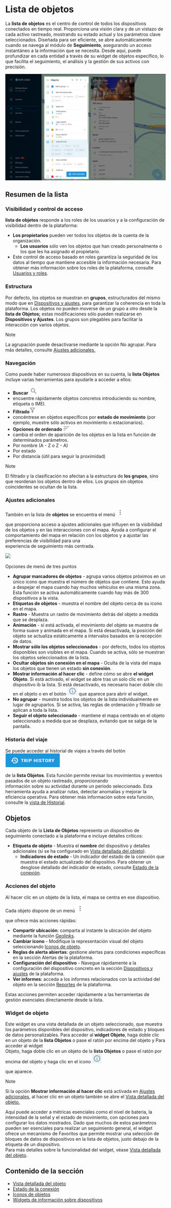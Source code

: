 # Lista de objetos

La **lista de objetos** es el centro de control de todos los dispositivos conectados en tiempo real. Proporciona una visión clara y de un vistazo de cada activo rastreado, mostrando su estado actual y los parámetros clave seleccionados. Diseñada para ser eficiente, se abre automáticamente cuando se navega al módulo de **Seguimiento**, asegurando un acceso instantáneo a la información que se necesita. Desde aquí, puede profundizar en cada entidad a través de su widget de objetos específico, lo que facilita el seguimiento, el análisis y la gestión de sus activos con precisión.

![](attachments/Object_list_big.png)

## Resumen de la lista

### Visibilidad y control de acceso

**lista de objetos** responde a los roles de los usuarios y a la configuración de visibilidad dentro de la plataforma:

- **Los propietarios** pueden ver todos los objetos de la cuenta de la organización.
  - **Los usuarios** sólo ven los objetos que han creado personalmente o los que les ha asignado el propietario.
- Este control de acceso basado en roles garantiza la seguridad de los datos al tiempo que mantiene accesible la información necesaria. Para obtener más información sobre los roles de la plataforma, consulte [Usuarios y roles](https://squaregps.atlassian.net/wiki/x/Wokyrg).

### **Estructura**

Por defecto, los objetos se muestran en **grupos**, estructurados del mismo modo que en [Dispositivos y ajustes](../dispositivos-y-ajustes.md), para garantizar la coherencia en toda la plataforma. Los objetos no pueden moverse de un grupo a otro desde la **lista de Objetos;** estas modificaciones sólo pueden realizarse en **Dispositivos y Ajustes**. Los grupos son plegables para facilitar la interacción con varios objetos.

> [!NOTE]
> La agrupación puede desactivarse mediante la opción No agrupar. Para más detalles, consulte [Ajustes adicionales.](https://squaregps.atlassian.net/wiki/spaces/USERDOCSOLD/pages/edit-v2/2909015397#Additional-settings)

### Navegación

Como puede haber numerosos dispositivos en su cuenta, la **lista Objetos** incluye varias herramientas para ayudarle a acceder a ellos:

- **Buscar** ![image-20250212-182625.png](attachments/image-20250212-182625.png)
 - encuentre rápidamente objetos concretos introduciendo su nombre, etiqueta o IMEI.
- **Filtrado**![image-20250212-182743.png](attachments/image-20250212-182743.png)
 - concéntrese en objetos específicos por **estado de movimiento** (por ejemplo, muestre sólo activos en movimiento o estacionarios).
- **Opciones de ordenado**![image-20250212-182910.png](attachments/image-20250212-182910.png)
 - cambia el orden de aparición de los objetos en la lista en función de determinados parámetros.
  - Por nombre (A - Z o Z - A)
  - Por estado
  - Por distancia (útil para seguir la proximidad)

> [!NOTE]
> El filtrado y la clasificación no afectan a la estructura de **los grupos**, sino que reordenan los objetos dentro de ellos. Los grupos sin objetos coincidentes se ocultan de la lista.

### Ajustes adicionales

También en la lista de **objetos** se encuentra el menú ![image-20250212-183047.png](attachments/image-20250212-183047.png)

 que proporciona acceso a ajustes adicionales que influyen en la visibilidad de los objetos y en las interacciones con el mapa. Ayuda a configurar el comportamiento del mapa en relación con los objetos y a ajustar las preferencias de visibilidad para una  
experiencia de seguimiento más centrada.

![](https://squaregps.atlassian.net/wiki/images/icons/grey_arrow_down.png)

Opciones de menú de tres puntos

- **Agrupar marcadores de objetos** - agrupa varios objetos próximos en un único icono que muestra el número de objetos que contiene. Esto ayuda a despejar el mapa cuando hay muchos vehículos en una misma zona. Esta función se activa automáticamente cuando hay más de 300 dispositivos a la vista.
- **Etiquetas de objetos** - muestra el nombre del objeto cerca de su icono en el mapa.
- **Rastro** \- Muestra un rastro de movimiento detrás del objeto a medida que se desplaza.
- **Animación** - si está activada, el movimiento del objeto se muestra de forma suave y animada en el mapa. Si está desactivada, la posición del objeto se actualiza estáticamente a intervalos basados en la recepción de datos.
- **Mostrar sólo los objetos seleccionados** - por defecto, todos los objetos disponibles son visibles en el mapa. Cuando se activa, sólo se muestran los objetos seleccionados de la lista.
- **Ocultar objetos sin conexión en el mapa** \- Oculta de la vista del mapa los objetos que tienen un estado **sin conexión**.
- **Mostrar información al hacer clic** - define cómo se abre **el widget Objeto**. Si está activado, el widget se abre tras un solo clic en un dispositivo ib la lista. Si está desactivado, es necesario hacer doble clic en el objeto o en el botón ![image-20250212-183245.png](attachments/image-20250212-183245.png)
 que aparece para abrir el widget.
- **No agrupar** \- muestra todos los objetos de la lista individualmente en lugar de agruparlos. Si se activa, las reglas de ordenación y filtrado se aplican a toda la lista.
- **Seguir el objeto seleccionado** - mantiene el mapa centrado en el objeto seleccionado a medida que se desplaza, evitando que se salga de la pantalla.

### Historia del viaje

Se puede acceder al historial de viajes a través del botón ![image-20250212-183349.png](attachments/image-20250212-183349.png)

 de la **lista Objetos**. Esta función permite revisar los movimientos y eventos pasados de un objeto rastreado, proporcionando  
información sobre su actividad durante un periodo seleccionado. Esta herramienta ayuda a analizar rutas, detectar anomalías y mejorar la eficiencia operativa. Para obtener más información sobre esta función, consulte la [vista de Historial](historial.md).

## Objetos

Cada objeto de la **Lista de Objetos** representa un dispositivo de seguimiento conectado a la plataforma e incluye detalles críticos:

- **Etiqueta de objeto** \- Muestra el **nombre** del dispositivo y detalles adicionales (si se ha configurado en [Vista detallada del objeto](lista-de-objetos/vista-detallada-del-objeto.md)).
  - **Indicadores de estado** - Un indicador del estado de la conexión que muestra el estado actualizado del dispositivo. Para obtener un desglose detallado del indicador de estado, consulte [Estado de la conexión](lista-de-objetos/estado-de-la-conexin.md).

### Acciones del objeto

Al hacer clic en un objeto de la lista, el mapa se centra en ese dispositivo.

Cada objeto dispone de un menú ![image-20250212-184016.png](attachments/image-20250212-184016.png)

 que ofrece más acciones rápidas:

- **Compartir ubicación**: comparta al instante la ubicación del objeto mediante la función [Geolinks](../geolinks.md).
- **Cambiar icono** \- Modifique la representación visual del objeto seleccionando [Iconos de objeto](lista-de-objetos/iconos-de-objetos.md).
- **Reglas de alerta abiertas**: gestione alertas para condiciones específicas en la sección Alertas de la plataforma.
- **Configuración del dispositivo** \- Navegue rápidamente a la configuración del dispositivo concreto en la sección [Dispositivos y ajustes](https://squaregps.atlassian.net/wiki/x/1JUyrg) de la plataforma.
- **Ver informes**: acceda a los informes relacionados con la actividad del objeto en la sección [Reportes](../reportes.md) de la plataforma.

Estas acciones permiten acceder rápidamente a las herramientas de gestión esenciales directamente desde la lista.

### Widget de objeto

Este widget es una vista detallada de un objeto seleccionado, que muestra los parámetros disponibles del dispositivo, indicadores de estado y bloques de datos personalizables. Para acceder al **widget Objeto**, haga doble clic en un objeto de la **lista Objetos** o pase el ratón por encima del objeto y Para acceder al widget  
Objeto, haga doble clic en un objeto de la **lista Objetos** o pase el ratón por encima del objeto y haga clic en el icono ![image-20250212-184433.png](attachments/image-20250212-184433.png)

 que aparece.

> [!NOTE]
> Si la opción **Mostrar información al hacer clic** está activada en [Ajustes adicionales](https://squaregps.atlassian.net/wiki/spaces/UDOCES/pages/edit-v2/2922547887#Ajustes-adicionales), al hacer clic en un objeto también se abre el [Vista detallada del objeto](lista-de-objetos/vista-detallada-del-objeto.md)[.](https://squaregps.atlassian.net/wiki/spaces/USERDOCSOLD/pages/edit-v2/2909015397#Object-Widget)

Aquí puede acceder a métricas esenciales como el nivel de batería, la intensidad de la señal y el estado de movimiento, con opciones para configurar los datos mostrados. Dado que muchos de estos parámetros pueden ser esenciales para realizar un seguimiento general, el widget ofrece un mecanismo de Favoritos que permite mostrar una selección de bloques de datos de dispositivos en la lista de objetos, justo debajo de la etiqueta de un dispositivo.  
Para más detalles sobre la funcionalidad del widget, véase [Vista detallada del objeto](lista-de-objetos/vista-detallada-del-objeto.md).

## Contenido de la sección

- [Vista detallada del objeto](lista-de-objetos/vista-detallada-del-objeto.md)
- [Estado de la conexión](lista-de-objetos/estado-de-la-conexin.md)
- [Iconos de objetos](lista-de-objetos/iconos-de-objetos.md)
- [Widgets de información sobre dispositivos](lista-de-objetos/widgets-de-informacin-sobre-dispositivos.md)